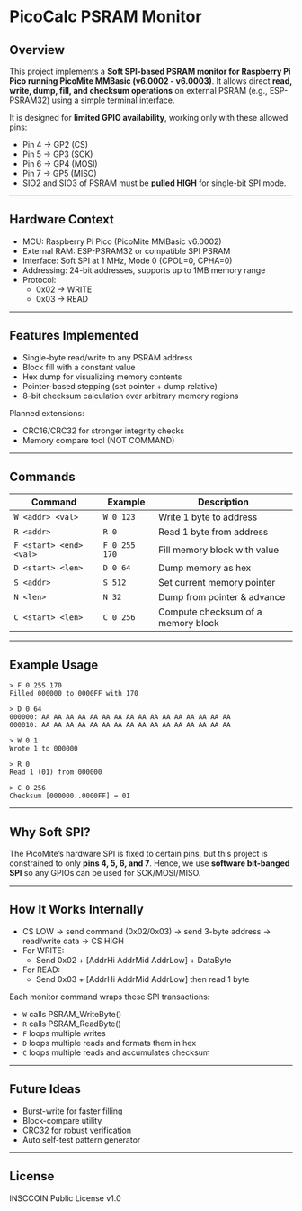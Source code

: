 # PicoCalc PSRAM Monitor

## Overview

This project implements a **Soft SPI-based PSRAM monitor for Raspberry Pi Pico running PicoMite MMBasic (v6.0002 - v6.0003)**.
It allows direct **read, write, dump, fill, and checksum operations** on external PSRAM (e.g., ESP-PSRAM32) using a simple terminal interface.

It is designed for **limited GPIO availability**, working only with these allowed pins:
- Pin 4 → GP2 (CS)
- Pin 5 → GP3 (SCK)
- Pin 6 → GP4 (MOSI)
- Pin 7 → GP5 (MISO)
- SIO2 and SIO3 of PSRAM must be **pulled HIGH** for single-bit SPI mode.

---

## Hardware Context

- MCU: Raspberry Pi Pico (PicoMite MMBasic v6.0002)
- External RAM: ESP-PSRAM32 or compatible SPI PSRAM
- Interface: Soft SPI at 1 MHz, Mode 0 (CPOL=0, CPHA=0)
- Addressing: 24-bit addresses, supports up to 1MB memory range
- Protocol:
  - 0x02 → WRITE
  - 0x03 → READ

---

## Features Implemented

- Single-byte read/write to any PSRAM address
- Block fill with a constant value
- Hex dump for visualizing memory contents
- Pointer-based stepping (set pointer + dump relative)
- 8-bit checksum calculation over arbitrary memory regions

Planned extensions:
- CRC16/CRC32 for stronger integrity checks
- Memory compare tool (NOT COMMAND)

---

## Commands

| Command                 | Example               | Description |
|-------------------------|-----------------------|-------------|
| `W <addr> <val>`        | `W 0 123`             | Write 1 byte to address 
| `R <addr>`              | `R 0`                 | Read 1 byte from address 
| `F <start> <end> <val>` | `F 0 255 170`         | Fill memory block with value 
| `D <start> <len>`       | `D 0 64`              | Dump memory as hex 
| `S <addr>`              | `S 512`               | Set current memory pointer 
| `N <len>`               | `N 32`                | Dump from pointer & advance 
| `C <start> <len>`       | `C 0 256`             | Compute checksum of a memory block 

---

## Example Usage

```
> F 0 255 170
Filled 000000 to 0000FF with 170

> D 0 64
000000: AA AA AA AA AA AA AA AA AA AA AA AA AA AA AA AA 
000010: AA AA AA AA AA AA AA AA AA AA AA AA AA AA AA AA

> W 0 1
Wrote 1 to 000000

> R 0
Read 1 (01) from 000000

> C 0 256
Checksum [000000..0000FF] = 01
```

---

## Why Soft SPI?

The PicoMite’s hardware SPI is fixed to certain pins, but this project is constrained to only **pins 4, 5, 6, and 7**.
Hence, we use **software bit-banged SPI** so any GPIOs can be used for SCK/MOSI/MISO.

---

## How It Works Internally

- CS LOW → send command (0x02/0x03) → send 3-byte address → read/write data → CS HIGH
- For WRITE:
  - Send 0x02 + [AddrHi AddrMid AddrLow] + DataByte
- For READ:
  - Send 0x03 + [AddrHi AddrMid AddrLow] then read 1 byte

Each monitor command wraps these SPI transactions:
- `W` calls PSRAM_WriteByte()
- `R` calls PSRAM_ReadByte()
- `F` loops multiple writes
- `D` loops multiple reads and formats them in hex
- `C` loops multiple reads and accumulates checksum

---

## Future Ideas

- Burst-write for faster filling  
- Block-compare utility  
- CRC32 for robust verification  
- Auto self-test pattern generator  

---

## License

INSCCOIN Public License v1.0
